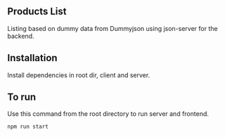 ## Products List

Listing based on dummy data from Dummyjson using json-server for the backend.

## Installation

Install dependencies in root dir, client and server.

## To run

Use this command from the root directory to run server and frontend.

```bash
npm run start
```
